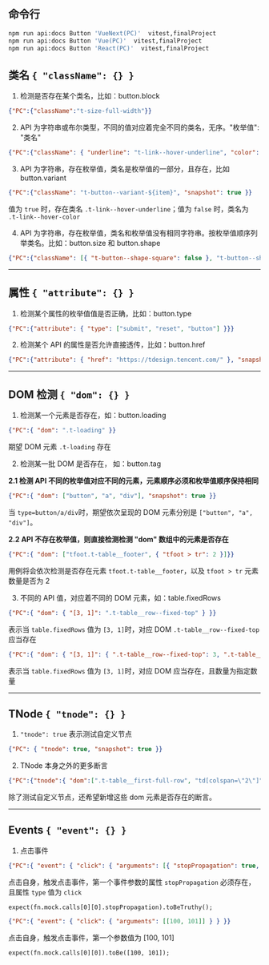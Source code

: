 ## 命令行

```bash
npm run api:docs Button 'VueNext(PC)'  vitest,finalProject
npm run api:docs Button 'Vue(PC)'  vitest,finalProject
npm run api:docs Button 'React(PC)'  vitest,finalProject
```

## 类名 `{ "className": {} }`

1. 检测是否存在某个类名，比如：button.block

```json
{"PC":{"className":"t-size-full-width"}}
```

2. API 为字符串或布尔类型，不同的值对应着完全不同的类名，无序。"枚举值": "类名"

```json
{"PC":{"className": { "underline": "t-link--hover-underline", "color": "t-link--hover-color" }, "snapshot": true}}
```

3.  API 为字符串，存在枚举值，类名是枚举值的一部分，且存在，比如 button.variant
```json
{"PC":{"className": "t-button--variant-${item}", "snapshot": true }}
```

值为 `true` 时，存在类名 `.t-link--hover-underline`；值为 `false` 时，类名为 `.t-link--hover-color`


4. API 为字符串，存在枚举值，类名和枚举值没有相同字符串。按枚举值顺序列举类名。比如：button.size 和 button.shape

```json
{"PC":{"className": [{ "t-button--shape-square": false }, "t-button--shape-square", "t-button--shape-round", "t-button--shape-circle" ]}}
```

---


## 属性 `{ "attribute": {} }`

1. 检测某个属性的枚举值值是否正确，比如：button.type

```json
{"PC":{"attribute": { "type": ["submit", "reset", "button"] }}}
```

2. 检测某个 API 的属性是否允许直接透传，比如：button.href

```json
{"PC":{"attribute": { "href": "https://tdesign.tencent.com/" }, "snapshot": true }}
```

---

## DOM 检测 `{ "dom": {} }`

1. 检测某一个元素是否存在，如：button.loading

```json
{"PC":{ "dom": ".t-loading" }}
```

期望 DOM 元素 `.t-loading` 存在


2. 检测某一批 DOM 是否存在， 如：button.tag

**2.1 检测 API 不同的枚举值对应不同的元素，元素顺序必须和枚举值顺序保持相同**

```json
{"PC":{ "dom": ["button", "a", "div"], "snapshot": true }}
```
当 `type=button/a/div`时，期望依次呈现的 DOM 元素分别是 `["button", "a", "div"]`。

**2.2 API 不存在枚举值，则直接检测检测 "dom" 数组中的元素是否存在**

```json
{"PC":{ "dom": ["tfoot.t-table__footer", { "tfoot > tr": 2 }]}}
```
用例将会依次检测是否存在元素 `tfoot.t-table__footer`，以及 `tfoot > tr` 元素数量是否为 2


3. 不同的 API 值，对应着不同的 DOM 元素，如：table.fixedRows

```json
{"PC":{ "dom": { "[3, 1]": ".t-table__row--fixed-top" } }}
```
表示当 `table.fixedRows` 值为 `[3, 1]`时，对应 DOM `.t-table__row--fixed-top` 应当存在


```json
{"PC":{ "dom": { "[3, 1]": { ".t-table__row--fixed-top": 3, ".t-table__row--fixed-bottom": 1 } } }}
```
表示当 `table.fixedRows` 值为 `[3, 1]`时，对应 DOM 应当存在，且数量为指定数量


---

## TNode `{ "tnode": {} }`

1. `"tnode": true` 表示测试自定义节点
```json
{"PC": { "tnode": true, "snapshot": true }}
```

2. TNode 本身之外的更多断言

```json
{"PC":{"tnode":{ "dom":[".t-table__first-full-row", "td[colspan=\"2\"]"] }, "wrapper":"getNormalTableMount"}}
```
除了测试自定义节点，还希望新增这些 dom 元素是否存在的断言。

---

## Events `{ "event": {} }`

1. 点击事件

```json
{"PC":{ "event": { "click": { "arguments": [{ "stopPropagation": true, "type": "click" }] } } }}
```

点击自身，触发点击事件，第一个事件参数的属性 `stopPropagation` 必须存在，且属性 `type` 值为 `click`

`expect(fn.mock.calls[0][0].stopPropagation).toBeTruthy();`

```json
{"PC":{ "event": { "click": { "arguments": [[100, 101]] } } }}
```
点击自身，触发点击事件，第一个参数值为 [100, 101]

`expect(fn.mock.calls[0][0]).toBe([100, 101]);`
